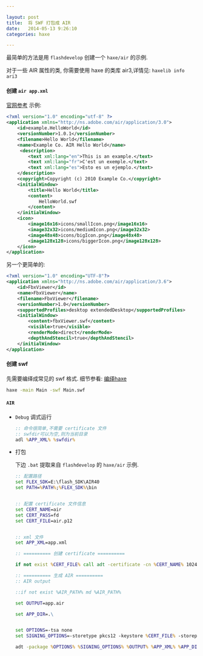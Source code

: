 ```yaml
---

layout: post
title:  将 SWF 打包成 AIR
date:   2014-05-13 9:26:10
categories: haxe

---
```


最简单的方法是用 `flashdevelop` 创建一个 `haxe/air` 的示例.

<!-- more -->

对于一些 AIR 属性的类, 你需要使用 haxe 的类库 air3,详情见: `haxelib info ari3`

#### 创建 `air app.xml`

 [官网参考](http://help.adobe.com/en_US/air/build/WS144092a96ffef7cc4c0afd1212601c9a36f-8000.html) 示例: 

```xml
<?xml version="1.0" encoding="utf-8" ?> 
<application xmlns="http://ns.adobe.com/air/application/3.0"> 
    <id>example.HelloWorld</id> 
    <versionNumber>1.0.1</versionNumber> 
    <filename>Hello World</filename> 
    <name>Example Co. AIR Hello World</name> 
     <description> 
        <text xml:lang="en">This is an example.</text> 
        <text xml:lang="fr">C'est un exemple.</text> 
        <text xml:lang="es">Esto es un ejemplo.</text> 
    </description> 
    <copyright>Copyright (c) 2010 Example Co.</copyright> 
    <initialWindow> 
        <title>Hello World</title> 
        <content> 
            HelloWorld.swf 
        </content> 
    </initialWindow>  
    <icon> 
        <image16x16>icons/smallIcon.png</image16x16> 
        <image32x32>icons/mediumIcon.png</image32x32> 
        <image48x48>icons/bigIcon.png</image48x48> 
        <image128x128>icons/biggerIcon.png</image128x128>  
    </icon> 
</application>
```

另一个更简单的:

```xml
<?xml version="1.0" encoding="UTF-8"?>
<application xmlns="http://ns.adobe.com/air/application/3.6">
    <id>FbxViewer</id>
    <name>FbxViewer</name>
    <filename>FbxViewer</filename>
    <versionNumber>1.0</versionNumber>
	<supportedProfiles>desktop extendedDesktop</supportedProfiles>
    <initialWindow>
        <content>fbxViewer.swf</content>
        <visible>true</visible>
        <renderMode>direct</renderMode>
        <depthAndStencil>true</depthAndStencil>
    </initialWindow>
</application>
```






#### 创建 swf

先需要编绎成常见的 swf 格式. 细节参看: [编绎haxe](http://haxe.org/doc/compiler)

```bat
haxe -main Main -swf Main.swf
```





#### `AIR`

 * `Debug` 调式运行

    ```bat
    :: 命令很简单,不需要 certificate 文件
    :: swfdir可以为空,则为当前目录
    adl %APP_XML% %swfdir%
    ```
 * 打包

    下边 `.bat` 提取来自 `flashdevelop` 的 `haxe/air` 示例.

    ```bat
    :: 配置路径
    set FLEX_SDK=E:\flash_SDK\AIR40
    set PATH=%PATH%;%FLEX_SDK%\bin


    :: 配置 certificate 文件信息
    set CERT_NAME=air
    set CERT_PASS=fd
    set CERT_FILE=air.p12


    :: xml 文件
    set APP_XML=app.xml

    :: ========== 创建 certificate ==========

    if not exist %CERT_FILE% call adt -certificate -cn %CERT_NAME% 1024-RSA %CERT_FILE% %CERT_PASS%

    :: ========== 生成 AIR ==========
    :: AIR output

    ::if not exist %AIR_PATH% md %AIR_PATH%

    set OUTPUT=app.air

    set APP_DIR=.\


    set OPTIONS=-tsa none
    set SIGNING_OPTIONS=-storetype pkcs12 -keystore %CERT_FILE% -storepass %CERT_PASS%

    adt -package %OPTIONS% %SIGNING_OPTIONS% %OUTPUT% %APP_XML% %APP_DIR%
    ```





